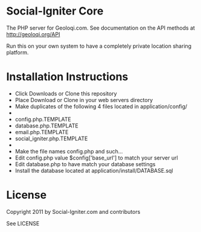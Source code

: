 Social-Igniter Core
===========

The PHP server for Geoloqi.com. See documentation on the API methods at http://geoloqi.org/API

Run this on your own system to have a completely private location sharing platform.

Installation Instructions
=========================

* Click Downloads or Clone this repository
* Place Download or Clone in your web servers directory 
* Make duplicates of the following 4 files located in application/config/
*
* config.php.TEMPLATE
* database.php.TEMPLATE
* email.php.TEMPLATE
* social_igniter.php.TEMPLATE
*
* Make the file names config.php and such...
* Edit config.php value $config['base_url'] to match your server url
* Edit database.php to have match your database settings
* Install the database located at application/install/DATABASE.sql


License
=======

Copyright 2011 by Social-Igniter.com and contributors

See LICENSE
 